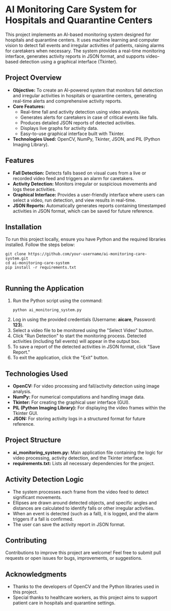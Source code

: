 <h1>AI Monitoring Care System for Hospitals and Quarantine Centers</h1>

<p>This project implements an AI-based monitoring system designed for hospitals and quarantine centers. It uses machine learning and computer vision to detect fall events and irregular activities of patients, raising alarms for caretakers when necessary. The system provides a real-time monitoring interface, generates activity reports in JSON format, and supports video-based detection using a graphical interface (Tkinter).</p>

<h2>Project Overview</h2>
<ul>
  <li><strong>Objective:</strong> To create an AI-powered system that monitors fall detection and irregular activities in hospitals or quarantine centers, generating real-time alerts and comprehensive activity reports.</li>
  <li><strong>Core Features:</strong> 
    <ul>
      <li>Real-time fall and activity detection using video analysis.</li>
      <li>Generates alerts for caretakers in case of critical events like falls.</li>
      <li>Produces detailed JSON reports of detected activities.</li>
      <li>Displays live graphs for activity data.</li>
      <li>Easy-to-use graphical interface built with Tkinter.</li>
    </ul>
  </li>
  <li><strong>Technologies Used:</strong> OpenCV, NumPy, Tkinter, JSON, and PIL (Python Imaging Library).</li>
</ul>

<h2>Features</h2>
<ul>
  <li><strong>Fall Detection:</strong> Detects falls based on visual cues from a live or recorded video feed and triggers an alarm for caretakers.</li>
  <li><strong>Activity Detection:</strong> Monitors irregular or suspicious movements and logs these activities.</li>
  <li><strong>Graphical Interface:</strong> Provides a user-friendly interface where users can select a video, run detection, and view results in real-time.</li>
  <li><strong>JSON Reports:</strong> Automatically generates reports containing timestamped activities in JSON format, which can be saved for future reference.</li>
</ul>

<h2>Installation</h2>
<p>To run this project locally, ensure you have Python and the required libraries installed. Follow the steps below:</p>

<pre>
<code>git clone https://github.com/your-username/ai-monitoring-care-system.git
cd ai-monitoring-care-system
pip install -r requirements.txt
</code>
</pre>

<h2>Running the Application</h2>
<ol>
  <li>Run the Python script using the command:</li>
  <pre><code>python ai_monitoring_system.py</code></pre>
  <li>Log in using the provided credentials (Username: <strong>aicare</strong>, Password: <strong>123</strong>).</li>
  <li>Select a video file to be monitored using the "Select Video" button.</li>
  <li>Click "Run Detection" to start the monitoring process. Detected activities (including fall events) will appear in the output box.</li>
  <li>To save a report of the detected activities in JSON format, click "Save Report."</li>
  <li>To exit the application, click the "Exit" button.</li>
</ol>

<h2>Technologies Used</h2>
<ul>
  <li><strong>OpenCV:</strong> For video processing and fall/activity detection using image analysis.</li>
  <li><strong>NumPy:</strong> For numerical computations and handling image data.</li>
  <li><strong>Tkinter:</strong> For creating the graphical user interface (GUI).</li>
  <li><strong>PIL (Python Imaging Library):</strong> For displaying the video frames within the Tkinter GUI.</li>
  <li><strong>JSON:</strong> For storing activity logs in a structured format for future reference.</li>
</ul>

<h2>Project Structure</h2>
<ul>
  <li><strong>ai_monitoring_system.py:</strong> Main application file containing the logic for video processing, activity detection, and the Tkinter interface.</li>
  <li><strong>requirements.txt:</strong> Lists all necessary dependencies for the project.</li>
</ul>

<h2>Activity Detection Logic</h2>
<ul>
  <li>The system processes each frame from the video feed to detect significant movements.</li>
  <li>Ellipses are drawn around detected objects, and specific angles and distances are calculated to identify falls or other irregular activities.</li>
  <li>When an event is detected (such as a fall), it is logged, and the alarm triggers if a fall is confirmed.</li>
  <li>The user can save the activity report in JSON format.</li>
</ul>

<h2>Contributing</h2>
<p>Contributions to improve this project are welcome! Feel free to submit pull requests or open issues for bugs, improvements, or suggestions.</p>


<h2>Acknowledgments</h2>
<ul>
  <li>Thanks to the developers of OpenCV and the Python libraries used in this project.</li>
  <li>Special thanks to healthcare workers, as this project aims to support patient care in hospitals and quarantine settings.</li>
</ul>
